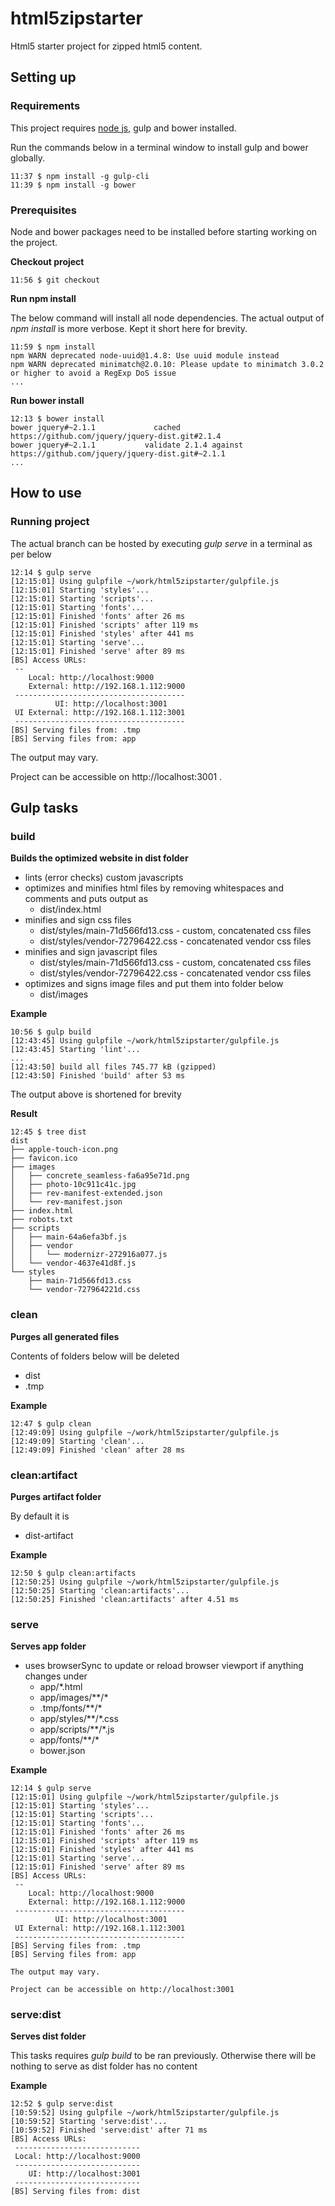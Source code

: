 # html5zipstarter

Html5 starter project for zipped html5 content.

## Setting up

### Requirements

This project requires [node js](https://nodejs.org/en), gulp and bower installed.

Run the commands below in a terminal window to install gulp and bower globally.

    11:37 $ npm install -g gulp-cli
    11:39 $ npm install -g bower

### Prerequisites

Node and bower packages need to be installed before starting working on the project.


**Checkout project**

    11:56 $ git checkout


**Run npm install**

The below command will install all node dependencies. The actual output of *npm install* is more verbose. Kept it short here for brevity.

    11:59 $ npm install
    npm WARN deprecated node-uuid@1.4.8: Use uuid module instead
    npm WARN deprecated minimatch@2.0.10: Please update to minimatch 3.0.2 or higher to avoid a RegExp DoS issue
    ...


**Run bower install**

    12:13 $ bower install
    bower jquery#~2.1.1             cached https://github.com/jquery/jquery-dist.git#2.1.4
    bower jquery#~2.1.1           validate 2.1.4 against https://github.com/jquery/jquery-dist.git#~2.1.1
    ...

## How to use

### Running project

The actual branch can be hosted by executing *gulp serve* in a terminal as per below

    12:14 $ gulp serve
    [12:15:01] Using gulpfile ~/work/html5zipstarter/gulpfile.js
    [12:15:01] Starting 'styles'...
    [12:15:01] Starting 'scripts'...
    [12:15:01] Starting 'fonts'...
    [12:15:01] Finished 'fonts' after 26 ms
    [12:15:01] Finished 'scripts' after 119 ms
    [12:15:01] Finished 'styles' after 441 ms
    [12:15:01] Starting 'serve'...
    [12:15:01] Finished 'serve' after 89 ms
    [BS] Access URLs:
     --
        Local: http://localhost:9000
        External: http://192.168.1.112:9000
     --------------------------------------
              UI: http://localhost:3001
     UI External: http://192.168.1.112:3001
     --------------------------------------
    [BS] Serving files from: .tmp
    [BS] Serving files from: app

The output may vary.

Project can be accessible on http://localhost:3001 .



## Gulp tasks

### build

 **Builds the optimized website in dist folder**

 * lints (error checks) custom javascripts
 * optimizes and minifies html files by removing whitespaces and comments and puts output as
   * dist/index.html
 * minifies and sign css files
   * dist/styles/main-71d566fd13.css - custom, concatenated css files
   * dist/styles/vendor-72796422.css - concatenated vendor css files
 * minifies and sign javascript files
   * dist/styles/main-71d566fd13.css - custom, concatenated css files
   * dist/styles/vendor-72796422.css - concatenated vendor css files
 * optimizes and signs image files and put them into folder below
   * dist/images


**Example**

    10:56 $ gulp build
    [12:43:45] Using gulpfile ~/work/html5zipstarter/gulpfile.js
    [12:43:45] Starting 'lint'...
    ...
    [12:43:50] build all files 745.77 kB (gzipped)
    [12:43:50] Finished 'build' after 53 ms

The output above is shortened for brevity

**Result**

    12:45 $ tree dist
    dist
    ├── apple-touch-icon.png
    ├── favicon.ico
    ├── images
    │   ├── concrete_seamless-fa6a95e71d.png
    │   ├── photo-10c911c41c.jpg
    │   ├── rev-manifest-extended.json
    │   └── rev-manifest.json
    ├── index.html
    ├── robots.txt
    ├── scripts
    │   ├── main-64a6efa3bf.js
    │   ├── vendor
    │   │   └── modernizr-272916a077.js
    │   └── vendor-4637e41d8f.js
    └── styles
        ├── main-71d566fd13.css
        └── vendor-727964221d.css



### clean

**Purges all generated files**

Contents of folders below will be deleted
* dist
* .tmp

**Example**

    12:47 $ gulp clean
    [12:49:09] Using gulpfile ~/work/html5zipstarter/gulpfile.js
    [12:49:09] Starting 'clean'...
    [12:49:09] Finished 'clean' after 28 ms

### clean:artifact

**Purges artifact folder**

By default it is
* dist-artifact

**Example**

    12:50 $ gulp clean:artifacts
    [12:50:25] Using gulpfile ~/work/html5zipstarter/gulpfile.js
    [12:50:25] Starting 'clean:artifacts'...
    [12:50:25] Finished 'clean:artifacts' after 4.51 ms

### serve

**Serves app folder**
 * uses browserSync to update or reload browser viewport if anything changes under
   * app/*.html
   * app/images/**/*
   * .tmp/fonts/**/*
   * app/styles/**/*.css
   * app/scripts/**/*.js
   * app/fonts/**/*
   * bower.json

**Example**

    12:14 $ gulp serve
    [12:15:01] Using gulpfile ~/work/html5zipstarter/gulpfile.js
    [12:15:01] Starting 'styles'...
    [12:15:01] Starting 'scripts'...
    [12:15:01] Starting 'fonts'...
    [12:15:01] Finished 'fonts' after 26 ms
    [12:15:01] Finished 'scripts' after 119 ms
    [12:15:01] Finished 'styles' after 441 ms
    [12:15:01] Starting 'serve'...
    [12:15:01] Finished 'serve' after 89 ms
    [BS] Access URLs:
     --
        Local: http://localhost:9000
        External: http://192.168.1.112:9000
     --------------------------------------
              UI: http://localhost:3001
     UI External: http://192.168.1.112:3001
     --------------------------------------
    [BS] Serving files from: .tmp
    [BS] Serving files from: app

    The output may vary.

    Project can be accessible on http://localhost:3001

### serve:dist

**Serves dist folder**

This tasks requires *gulp build* to be ran previously. Otherwise there will be nothing to serve as dist folder has no content

**Example**

    12:52 $ gulp serve:dist
    [10:59:52] Using gulpfile ~/work/html5zipstarter/gulpfile.js
    [10:59:52] Starting 'serve:dist'...
    [10:59:52] Finished 'serve:dist' after 71 ms
    [BS] Access URLs:
     ----------------------------
     Local: http://localhost:9000
     ----------------------------
        UI: http://localhost:3001
     ----------------------------
    [BS] Serving files from: dist
